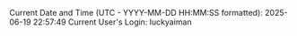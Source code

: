 Current Date and Time (UTC - YYYY-MM-DD HH:MM:SS formatted): 2025-06-19 22:57:49
Current User's Login: luckyaiman

